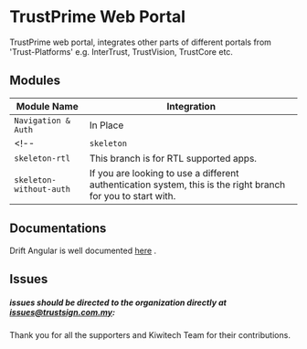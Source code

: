 # TrustPrime Web Portal
TrustPrime web portal, integrates other parts of different portals from 'Trust-Platforms' e.g. InterTrust, TrustVision, TrustCore etc.

## Modules
| Module Name                             | Integration   |
| ---------------------------------- | ------------- |
| `Navigation & Auth`                           | In Place |
<!-- | `skeleton`                         | This branch is for you to kickstart your app with the skeleton with auth (Firebase).  |
| `skeleton-rtl`                     | This branch is for RTL supported apps. |
| `skeleton-without-auth`            | If you are looking to use a different authentication system, this is the right branch for you to start with. | -->

## Documentations

Drift Angular is well documented [here](https://docs-drift-angular.g-axon.work/ "Documentation") .

## Issues
##### issues should be directed to the organization directly at issues@trustsign.com.my:

<!-- * An issue must be related to coding. It should not be a general query. If you have any query, please ask that [here](https://themeforest.net/item/drift-admin-template-html-jquery-and-bootstrap4/23385839/support "Suport for Drift")
* You can request a feature as an issue. We will make this open for voting for other users. So that they can vote and we can build what is in demand.
* While posting an issue be descriptive with the process to replicate the issue. -->

<!-- ## Pull Requests
We appreciate your collaboration. If you build something which you believe could help others in their project. You can make that as a pull request. But make sure that it should be in a genral uses rather then something which is built for a specific project. -->

Thank you for all the supporters and Kiwitech Team for their contributions.
